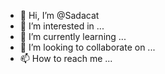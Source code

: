 - 👋 Hi, I’m @Sadacat
- 👀 I’m interested in ...
- 🌱 I’m currently learning ...
- 💞️ I’m looking to collaborate on ...
- 📫 How to reach me ...

<!---
Sadacat/Sadacat is a ✨ special ✨ repository because its `README.md` (this file) appears on your GitHub profile.
You can click the Preview link to take a look at your changes.
--->
